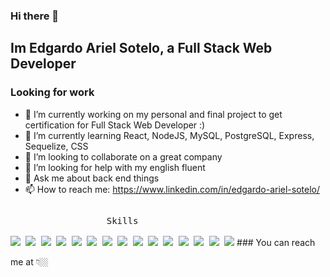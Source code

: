 ### Hi there 👋
### <h2> Im Edgardo Ariel Sotelo, a Full Stack Web Developer </h3>
### <h3> Looking for work </h2>

- 🔭 I’m currently working on my personal and final project to get certification for Full Stack Web Developer :)
- 🌱 I’m currently learning React, NodeJS, MySQL, PostgreSQL, Express, Sequelize, CSS
- 👯 I’m looking to collaborate on a great company
- 🤔 I’m looking for help with my english fluent
- 💬 Ask me about back end things
- 📫 How to reach me: https://www.linkedin.com/in/edgardo-ariel-sotelo/

<p style="display: inline-block;" align="center">
  <kbd>
    <kbd>Skills</kbd>
    <br>
    <br>
    <img src = "https://img.shields.io/badge/-HTML5-E34F26?style=flat&logo=html5&logoColor=white"> <img src = "https://img.shields.io/badge/-CSS3-1572B6?style=flat&logo=css3&logoColor=white">
<img src="https://img.shields.io/badge/-Bootstrap-563D7C?style=flat&logo=bootstrap&logoColor=white">
<img src="https://img.shields.io/badge/-JavaScript-eed718?style=flat&logo=javascript&logoColor=ffffff">
<img src="https://img.shields.io/badge/-Sass-cc6699?style=flat&logo=sass&logoColor=ffffff">
<img src="https://img.shields.io/badge/-React-000000?style=flat&logo=react&logoColor=00c8ff">
<img src="https://img.shields.io/badge/-MySQL-F29111?style=flat&logo=mysql&logoColor=FFFFFF">
<img src="https://img.shields.io/badge/-Express.js-787878?style=flat">
<img src="https://img.shields.io/badge/-Node.js-3C873A?style=flat&logo=Node.js&logoColor=white">
<img src="https://img.shields.io/badge/-Firebase-FFA611?style=flat&logo=firebase&logoColor=FFFFFF">
<img src="http://img.shields.io/badge/-Git-F1502F?style=flat&logo=git&logoColor=FFFFFF">
<img src="http://img.shields.io/badge/-Github-000000?style=flat&logo=github&logoColor=FFFFFF">
<img src="http://img.shields.io/badge/-VS%20Code-007ACC?style=flat&logo=visual%20studio%20code&logoColor=white">
<img src="http://img.shields.io/badge/-Heroku-430098?style=flat&logo=heroku&logoColor=white">
<img src="http://img.shields.io/badge/-Vercel-black?style=flat&logo=vercel&logoColor=white">
  </kbd>
</p>
###                                           You can reach me at 👇🏼


